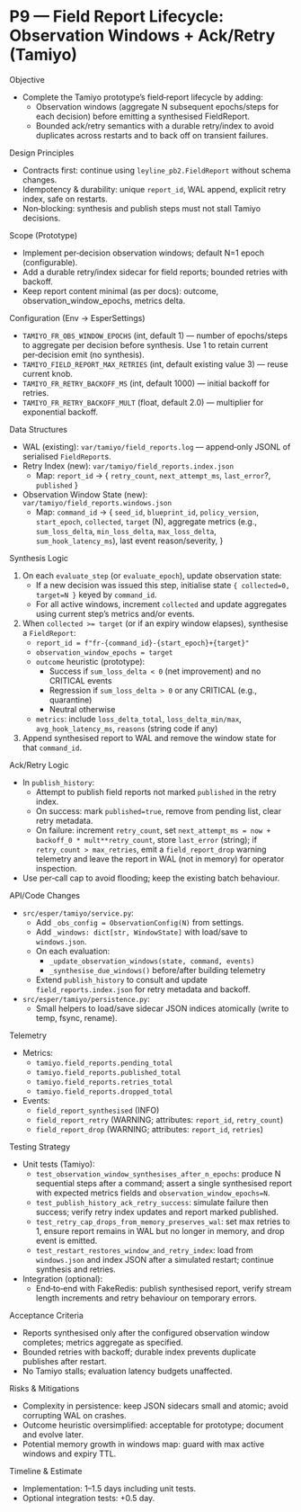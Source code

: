 # P9 — Field Report Lifecycle: Observation Windows + Ack/Retry (Tamiyo)

Objective
- Complete the Tamiyo prototype’s field‑report lifecycle by adding:
  - Observation windows (aggregate N subsequent epochs/steps for each decision) before emitting a synthesised FieldReport.
  - Bounded ack/retry semantics with a durable retry/index to avoid duplicates across restarts and to back off on transient failures.

Design Principles
- Contracts first: continue using `leyline_pb2.FieldReport` without schema changes.
- Idempotency & durability: unique `report_id`, WAL append, explicit retry index, safe on restarts.
- Non‑blocking: synthesis and publish steps must not stall Tamiyo decisions.

Scope (Prototype)
- Implement per‑decision observation windows; default N=1 epoch (configurable).
- Add a durable retry/index sidecar for field reports; bounded retries with backoff.
- Keep report content minimal (as per docs): outcome, observation_window_epochs, metrics delta.

Configuration (Env → EsperSettings)
- `TAMIYO_FR_OBS_WINDOW_EPOCHS` (int, default 1) — number of epochs/steps to aggregate per decision before synthesis. Use 1 to retain current per‑decision emit (no synthesis).
- `TAMIYO_FIELD_REPORT_MAX_RETRIES` (int, default existing value 3) — reuse current knob.
- `TAMIYO_FR_RETRY_BACKOFF_MS` (int, default 1000) — initial backoff for retries.
- `TAMIYO_FR_RETRY_BACKOFF_MULT` (float, default 2.0) — multiplier for exponential backoff.

Data Structures
- WAL (existing): `var/tamiyo/field_reports.log` — append‑only JSONL of serialised `FieldReport`s.
- Retry Index (new): `var/tamiyo/field_reports.index.json`
  - Map: `report_id` → { `retry_count`, `next_attempt_ms`, `last_error`?, `published` }
- Observation Window State (new): `var/tamiyo/field_reports.windows.json`
  - Map: `command_id` → {
    `seed_id`, `blueprint_id`, `policy_version`, `start_epoch`, `collected`, `target` (N),
    aggregate metrics (e.g., `sum_loss_delta`, `min_loss_delta`, `max_loss_delta`, `sum_hook_latency_ms`),
    last event reason/severity,
  }

Synthesis Logic
1) On each `evaluate_step` (or `evaluate_epoch`), update observation state:
   - If a new decision was issued this step, initialise state `{ collected=0, target=N }` keyed by `command_id`.
   - For all active windows, increment `collected` and update aggregates using current step’s metrics and/or events.
2) When `collected >= target` (or if an expiry window elapses), synthesise a `FieldReport`:
   - `report_id = f"fr-{command_id}-{start_epoch}+{target}"`
   - `observation_window_epochs = target`
   - `outcome` heuristic (prototype):
     - Success if `sum_loss_delta < 0` (net improvement) and no CRITICAL events
     - Regression if `sum_loss_delta > 0` or any CRITICAL (e.g., quarantine)
     - Neutral otherwise
   - `metrics`: include `loss_delta_total`, `loss_delta_min/max`, `avg_hook_latency_ms`, `reasons` (string code if any)
3) Append synthesised report to WAL and remove the window state for that `command_id`.

Ack/Retry Logic
- In `publish_history`:
  - Attempt to publish field reports not marked `published` in the retry index.
  - On success: mark `published=true`, remove from pending list, clear retry metadata.
  - On failure: increment `retry_count`, set `next_attempt_ms = now + backoff_0 * mult**retry_count`, store `last_error` (string); if `retry_count > max_retries`, emit a `field_report_drop` warning telemetry and leave the report in WAL (not in memory) for operator inspection.
- Use per‑call cap to avoid flooding; keep the existing batch behaviour.

API/Code Changes
- `src/esper/tamiyo/service.py`:
  - Add `_obs_config = ObservationConfig(N)` from settings.
  - Add `_windows: dict[str, WindowState]` with load/save to `windows.json`.
  - On each evaluation:
    - `_update_observation_windows(state, command, events)`
    - `_synthesise_due_windows()` before/after building telemetry
  - Extend `publish_history` to consult and update `field_reports.index.json` for retry metadata and backoff.
- `src/esper/tamiyo/persistence.py`:
  - Small helpers to load/save sidecar JSON indices atomically (write to temp, fsync, rename).

Telemetry
- Metrics:
  - `tamiyo.field_reports.pending_total`
  - `tamiyo.field_reports.published_total`
  - `tamiyo.field_reports.retries_total`
  - `tamiyo.field_reports.dropped_total`
- Events:
  - `field_report_synthesised` (INFO)
  - `field_report_retry` (WARNING; attributes: `report_id`, `retry_count`)
  - `field_report_drop` (WARNING; attributes: `report_id`, `retries`)

Testing Strategy
- Unit tests (Tamiyo):
  - `test_observation_window_synthesises_after_n_epochs`: produce N sequential steps after a command; assert a single synthesised report with expected metrics fields and `observation_window_epochs=N`.
  - `test_publish_history_ack_retry_success`: simulate failure then success; verify retry index updates and report marked published.
  - `test_retry_cap_drops_from_memory_preserves_wal`: set max retries to 1, ensure report remains in WAL but no longer in memory, and drop event is emitted.
  - `test_restart_restores_window_and_retry_index`: load from `windows.json` and index JSON after a simulated restart; continue synthesis and retries.
- Integration (optional):
  - End‑to‑end with FakeRedis: publish synthesised report, verify stream length increments and retry behaviour on temporary errors.

Acceptance Criteria
- Reports synthesised only after the configured observation window completes; metrics aggregate as specified.
- Bounded retries with backoff; durable index prevents duplicate publishes after restart.
- No Tamiyo stalls; evaluation latency budgets unaffected.

Risks & Mitigations
- Complexity in persistence: keep JSON sidecars small and atomic; avoid corrupting WAL on crashes.
- Outcome heuristic oversimplified: acceptable for prototype; document and evolve later.
- Potential memory growth in windows map: guard with max active windows and expiry TTL.

Timeline & Estimate
- Implementation: 1–1.5 days including unit tests.
- Optional integration tests: +0.5 day.

